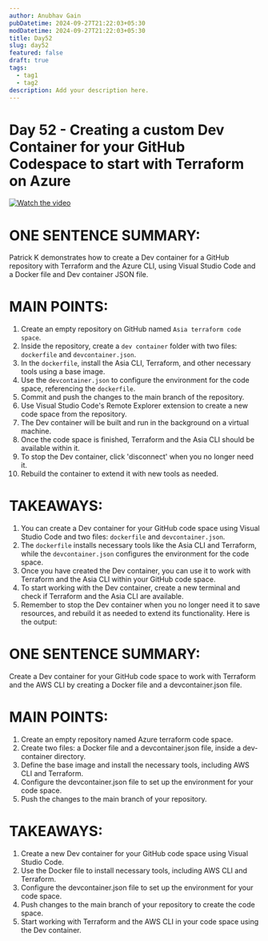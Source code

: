```yaml
---
author: Anubhav Gain
pubDatetime: 2024-09-27T21:22:03+05:30
modDatetime: 2024-09-27T21:22:03+05:30
title: Day52
slug: day52
featured: false
draft: true
tags:
  - tag1
  - tag2
description: Add your description here.
---
```


# Day 52 - Creating a custom Dev Container for your GitHub Codespace to start with Terraform on Azure

[![Watch the video](/thumbnails/day52.png)](https://www.youtube.com/watch?v=fTsaj7kqOvs)

# ONE SENTENCE SUMMARY:

Patrick K demonstrates how to create a Dev container for a GitHub repository with Terraform and the Azure CLI, using Visual Studio Code and a Docker file and Dev container JSON file.

# MAIN POINTS:

1. Create an empty repository on GitHub named `Asia terraform code space`.
2. Inside the repository, create a `dev container` folder with two files: `dockerfile` and `devcontainer.json`.
3. In the `dockerfile`, install the Asia CLI, Terraform, and other necessary tools using a base image.
4. Use the `devcontainer.json` to configure the environment for the code space, referencing the `dockerfile`.
5. Commit and push the changes to the main branch of the repository.
6. Use Visual Studio Code's Remote Explorer extension to create a new code space from the repository.
7. The Dev container will be built and run in the background on a virtual machine.
8. Once the code space is finished, Terraform and the Asia CLI should be available within it.
9. To stop the Dev container, click 'disconnect' when you no longer need it.
10. Rebuild the container to extend it with new tools as needed.

# TAKEAWAYS:

1. You can create a Dev container for your GitHub code space using Visual Studio Code and two files: `dockerfile` and `devcontainer.json`.
2. The `dockerfile` installs necessary tools like the Asia CLI and Terraform, while the `devcontainer.json` configures the environment for the code space.
3. Once you have created the Dev container, you can use it to work with Terraform and the Asia CLI within your GitHub code space.
4. To start working with the Dev container, create a new terminal and check if Terraform and the Asia CLI are available.
5. Remember to stop the Dev container when you no longer need it to save resources, and rebuild it as needed to extend its functionality.
   Here is the output:

# ONE SENTENCE SUMMARY:

Create a Dev container for your GitHub code space to work with Terraform and the AWS CLI by creating a Docker file and a devcontainer.json file.

# MAIN POINTS:

1. Create an empty repository named Azure terraform code space.
2. Create two files: a Docker file and a devcontainer.json file, inside a dev-container directory.
3. Define the base image and install the necessary tools, including AWS CLI and Terraform.
4. Configure the devcontainer.json file to set up the environment for your code space.
5. Push the changes to the main branch of your repository.

# TAKEAWAYS:

1. Create a new Dev container for your GitHub code space using Visual Studio Code.
2. Use the Docker file to install necessary tools, including AWS CLI and Terraform.
3. Configure the devcontainer.json file to set up the environment for your code space.
4. Push changes to the main branch of your repository to create the code space.
5. Start working with Terraform and the AWS CLI in your code space using the Dev container.
